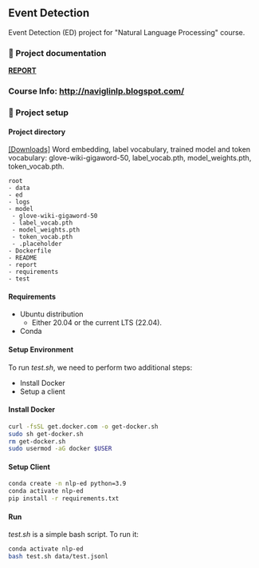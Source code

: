 ## Event Detection

Event Detection (ED) project for "Natural Language Processing" course.

### 📝 Project documentation

[**REPORT**](https://github.com/mms-ngl/nlp-ed/blob/main/report.pdf)

### Course Info: http://naviglinlp.blogspot.com/

### 🚀 Project setup

#### Project directory
[[Downloads]](https://drive.google.com/drive/folders/1qwW9aDUaXCJTvl_49fKNgqsXbuchYZsR?usp=sharing) Word embedding, label vocabulary, trained model and token vocabulary: glove-wiki-gigaword-50, label_vocab.pth, model_weights.pth, token_vocab.pth.
```
root
- data
- ed
- logs
- model
 - glove-wiki-gigaword-50
 - label_vocab.pth
 - model_weights.pth
 - token_vocab.pth
 - .placeholder
- Dockerfile
- README
- report
- requirements
- test
```

#### Requirements

* Ubuntu distribution
  * Either 20.04 or the current LTS (22.04).
* Conda 

#### Setup Environment

To run *test.sh*, we need to perform two additional steps:

* Install Docker
* Setup a client

#### Install Docker

```bash
curl -fsSL get.docker.com -o get-docker.sh
sudo sh get-docker.sh
rm get-docker.sh
sudo usermod -aG docker $USER
```

#### Setup Client

```bash
conda create -n nlp-ed python=3.9
conda activate nlp-ed
pip install -r requirements.txt
```

#### Run

*test.sh* is a simple bash script. To run it:

```bash
conda activate nlp-ed
bash test.sh data/test.jsonl
```
